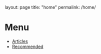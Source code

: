 layout: page
title: "home"
permalink: /home/

# Menu
 * [Articles](/articles/) <br/>
 * [Recommended](/recommended) <br/>
